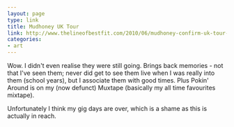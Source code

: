 ```yaml
---
layout: page
type: link
title: Mudhoney UK Tour
link: http://www.thelineofbestfit.com/2010/06/mudhoney-confirm-uk-tour-dates/
categories: 
- art
---
```

Wow. I didn't even realise they were still going. Brings back memories - not that I've seen them; never did get to see them live when I was really into them (school years), but I associate them with good times. Plus Pokin' Around is on my (now defunct) Muxtape (basically my all time favourites mixtape).

Unfortunately I think my gig days are over, which is a shame as this is actually in reach. 